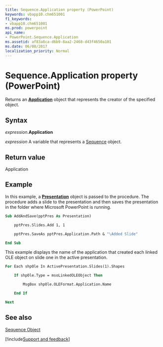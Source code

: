 ```yaml
---
title: Sequence.Application property (PowerPoint)
keywords: vbapp10.chm651001
f1_keywords:
- vbapp10.chm651001
ms.prod: powerpoint
api_name:
- PowerPoint.Sequence.Application
ms.assetid: af83a8ca-d6b9-8aa2-2468-d43f4650a101
ms.date: 06/08/2017
localization_priority: Normal
---
```



# Sequence.Application property (PowerPoint)

Returns an  **[Application](PowerPoint.Application.md)** object that represents the creator of the specified object.


## Syntax

_expression_.**Application**

_expression_ A variable that represents a [Sequence](PowerPoint.Sequence.md) object.


## Return value

Application


## Example

In this example, a  **[Presentation](PowerPoint.Presentation.md)** object is passed to the procedure. The procedure adds a slide to the presentation and then saves the presentation in the folder where Microsoft PowerPoint is running.


```vb
Sub AddAndSave(pptPres As Presentation)

    pptPres.Slides.Add 1, 1

    pptPres.SaveAs pptPres.Application.Path & "\Added Slide"

End Sub
```

This example displays the name of the application that created each linked OLE object on slide one in the active presentation.




```vb
For Each shpOle In ActivePresentation.Slides(1).Shapes

    If shpOle.Type = msoLinkedOLEObject Then

        MsgBox shpOle.OLEFormat.Application.Name

    End If

Next
```


## See also


[Sequence Object](PowerPoint.Sequence.md)

[!include[Support and feedback](~/includes/feedback-boilerplate.md)]